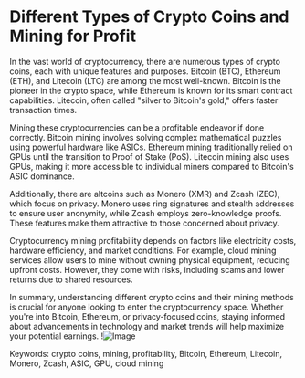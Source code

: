 # Different Types of Crypto Coins and Mining for Profit

In the vast world of cryptocurrency, there are numerous types of crypto coins, each with unique features and purposes. Bitcoin (BTC), Ethereum (ETH), and Litecoin (LTC) are among the most well-known. Bitcoin is the pioneer in the crypto space, while Ethereum is known for its smart contract capabilities. Litecoin, often called "silver to Bitcoin's gold," offers faster transaction times.

Mining these cryptocurrencies can be a profitable endeavor if done correctly. Bitcoin mining involves solving complex mathematical puzzles using powerful hardware like ASICs. Ethereum mining traditionally relied on GPUs until the transition to Proof of Stake (PoS). Litecoin mining also uses GPUs, making it more accessible to individual miners compared to Bitcoin's ASIC dominance.

Additionally, there are altcoins such as Monero (XMR) and Zcash (ZEC), which focus on privacy. Monero uses ring signatures and stealth addresses to ensure user anonymity, while Zcash employs zero-knowledge proofs. These features make them attractive to those concerned about privacy.

Cryptocurrency mining profitability depends on factors like electricity costs, hardware efficiency, and market conditions. For example, cloud mining services allow users to mine without owning physical equipment, reducing upfront costs. However, they come with risks, including scams and lower returns due to shared resources.

In summary, understanding different crypto coins and their mining methods is crucial for anyone looking to enter the cryptocurrency space. Whether you're into Bitcoin, Ethereum, or privacy-focused coins, staying informed about advancements in technology and market trends will help maximize your potential earnings. !![Image](https://github.com/user-attachments/assets/590b50a7-4459-4e76-8a31-559aed223621)

Keywords: crypto coins, mining, profitability, Bitcoin, Ethereum, Litecoin, Monero, Zcash, ASIC, GPU, cloud mining